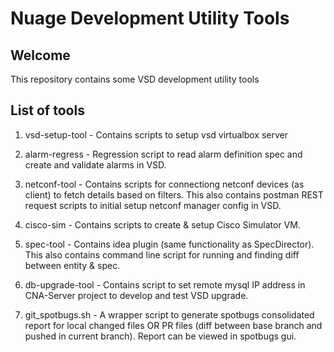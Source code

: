 # Nuage Development Utility Tools
  

## Welcome

This repository contains some VSD development utility tools

## List of tools

1. vsd-setup-tool - Contains scripts to setup vsd virtualbox server

2. alarm-regress - Regression script to read alarm definition spec and create and validate alarms in VSD.

3. netconf-tool - Contains scripts for connectiong netconf devices (as client) to fetch details based on filters. This also contains postman REST request scripts to initial setup netconf manager config in VSD.

4. cisco-sim - Contains scripts to create & setup Cisco Simulator VM.

5. spec-tool - Contains idea plugin (same functionality as SpecDirector). This also contains command line script for running and finding diff between entity & spec.

6. db-upgrade-tool - Contains script to set remote mysql IP address in CNA-Server project to develop and test VSD upgrade.

7. git_spotbugs.sh - A wrapper script to generate spotbugs consolidated report for local changed files OR PR files (diff between base branch and pushed in current branch). Report can be viewed in spotbugs gui.
